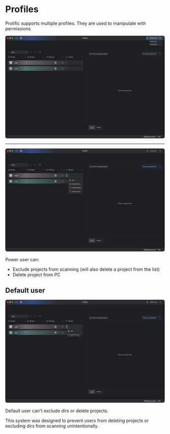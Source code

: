 # Profiles

Prolific supports multiple profiles. They are used to manipulate with permissions

![profiles.png](assets/main/profiles/profiles.png)

---
![power_user.png](assets/main/profiles/power_user.png)

Power user can:
- Exclude projects from scanning (will also delete a project from the list)
- Delete project from PC

## Default user
![default_user.png](assets/main/profiles/default_user.png)

Default user can't exclude dirs or delete projects.

This system was designed to prevent users from deleting projects or excluding dirs from scanning unintentionally.